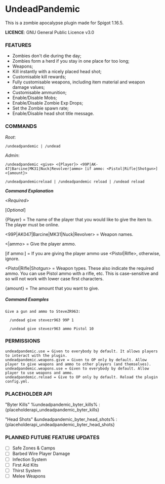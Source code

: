 # UndeadPandemic

This is a zombie apocalypse plugin made for Spigot 1.16.5.

**LICENCE**: GNU General Public Licence v3.0

### FEATURES

  - Zombies don't die during the day;
  - Zombies form a herd if you stay in one place for too long;
  - Weapons;
  - Kill instantly with a nicely placed head shot;
  - Customisable kill rewards;
  - Fully customisable weapons, including item material and weapon damage values;
  - Customisable ammunition;
  - Enable/Disable Mobs;
  - Enable/Disable Zombie Exp Drops;
  - Set the Zombie spawn rate;
  - Enable/Disable head shot title message.

### COMMANDS

  *Root*:
  
    /undeadpandemic | /undead

  *Admin*:

    /undeadpandemic <give> <{Player}> <99P|AK-47|Barcine|MK31|Nuck|Revolver|ammo> [if ammo: <Pistol|Rifle|Shotgun>] <{amount}>
    
    /undeadpandemicreload | /undeadpandemic reload | /undead reload
    
  ***Command Explanation***
  
  <*Required*>
  
  [*Optional*]
  
  {Player} = The name of the player that you would like to give the item to. The player must be online.
  
  <99P|AK047|Barcine|MK31|Nuck|Revolver> = Weapon names.
  
  <|ammo> = Give the player ammo.
  
  [if ammo:] = If you are giving the player ammo use <Pistol|Rifle>, otherwise, ignore.
  
  <Pistol|Rifle|Shotgun> = Weapon types. These also indicate the required ammo. You can use Pistol ammo with a rifle, etc. This is case-sensitive and so will not work with lower case first characters.
    
  {amount} = The amount that you want to give.
    
##### Command Examples

    Give a gun and ammo to SteveZR963:
    
      /undead give stevezr963 99P 1
      
      /undead give stevezr963 ammo Pistol 10
      
### PERMISSIONS

    undeadpandemic.use = Given to everybody by default. It allows players to interact with the plugin.
    undeadpandemic.weapons.give = Given to OP only by default. Allow player to give weapons and ammo to other players (and themselves).
    undeadpandemic.weapons.use = Given to everybody by default. Allow player to use weapons and ammo.
    undeadpandemic.reload = Give to OP only by default. Reload the plugin config.yml.
    
### PLACEHOLDER API

  "Byter Kills"
    %undeadpandemic_byter_kills% : {placeholderapi_undeadpandemic_byter_kills}
    
  "Head Shots"
    &undeadpandemic_byter_head_shots% : {placeholderapi_undeadpandemic_byter_head_shots}
    
### PLANNED FUTURE FEATURE UPDATES

  - [ ] Safe Zones & Camps
  - [ ] Barbed Wire Player Damage
  - [ ] Infection System
  - [ ] First Aid Kits
  - [ ] Thirst System
  - [ ] Melee Weapons
